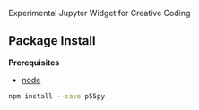 Experimental Jupyter Widget for Creative Coding

Package Install
---------------

**Prerequisites**
- [node](http://nodejs.org/)

```bash
npm install --save p55py
```
